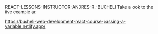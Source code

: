 REACT-LESSONS-INSTRUCTOR-ANDRES-R.-BUCHELI
Take a look to the live example at:

https://bucheli-web-development-react-course-passing-a-variable.netlify.app/
